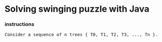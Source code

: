 # Solving swinging puzzle with Java

### instructions

<pre>
Consider a sequence of n trees { T0, T1, T2, T3, ..., Tn }. From T0, a monkey can swing to the next adjacent tree (T1).It can also swing to other succeeding trees (T2 or T3 or ...) provided that the trees in the middle are shorter than both T0 and the target tree.</pre>
